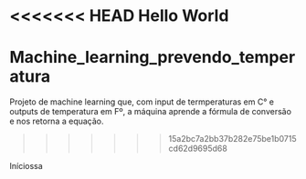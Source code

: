 <<<<<<< HEAD
Hello World
=======
# Machine_learning_prevendo_temperatura
Projeto de machine learning que, com input de termperaturas em C° e outputs de temperatura em Fº, a máquina aprende a fórmula de conversão e nos retorna a equação.
>>>>>>> 15a2bc7a2bb37b282e75be1b0715cd62d9695d68

Iníciossa
